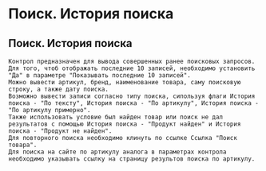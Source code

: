 ﻿---
description: 2.4.7
---
# Поиск. История поиска
## Поиск. История поиска
	Контрол предназначен для вывода совершенных ранее поисковых запросов.
	Для того, чтоб отображать последние 10 записей, необходимо установить "Да" в параметре "Показывать последние 10 записей".
	Можно вывести артикул, бренд, наименование товара, саму поисковую строку, а также дату поиска.
	Возможно вывести записи согласно типу поиска, сипользуя флаги История поиска - "По тексту", История поиска - "По артикулу", История поиска - "По артикулу примерно".
	Также использовать условие был найден товар или поиск не дал результатов с помощью История поиска - "Продукт найден" и История поиска - "Продукт не найден".
	Для повторного поиска необходимо клинуть по ссылке Ссылка "Поиск товара".
	Для поиска на сайте по артикулу аналога в параметрах контрола необходимо указывать ссылку на страницу результов поиска по артикулу.

